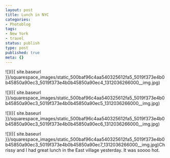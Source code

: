 ```yaml
---
layout: post
title: Lunch in NYC
categories:
- Photoblog
tags:
- New York
- travel
status: publish
type: post
published: true
meta: {}
---
```


![]({{ site.baseurl }}/squarespace_images/static_500baf96c4aa540325612fa5_5019f373e4b0b45850a90ec3_5019f373e4b0b45850a90ec4_1312036266000__img.jpg)
  

  
   
![]({{ site.baseurl }}/squarespace_images/static_500baf96c4aa540325612fa5_5019f373e4b0b45850a90ec3_5019f373e4b0b45850a90ec5_1312036266000__img.jpg)
  

  
   
![]({{ site.baseurl }}/squarespace_images/static_500baf96c4aa540325612fa5_5019f373e4b0b45850a90ec3_5019f373e4b0b45850a90ec6_1312036266000__img.jpg)
  

  
   
![]({{ site.baseurl }}/squarespace_images/static_500baf96c4aa540325612fa5_5019f373e4b0b45850a90ec3_5019f373e4b0b45850a90ec7_1312036266000__img.jpg)Chrissy and I had great lunch in the East village yesterday. It was soooo hot.
